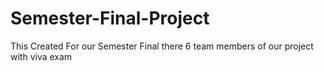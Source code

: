 # Semester-Final-Project
This Created For our Semester Final there 6 team members of our project with viva exam
